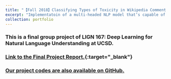 ```yaml
---
title: "【Fall 2018】Classifying Types of Toxicity in Wikipedia Comments with Natural Language Processing"
excerpt: "Implementatoin of a multi-headed NLP model that’s capable of detecting different types of of toxicity like threats, obscenity, insults, and identity-based hate better than Perspective’s current models.  <br/><img src='/images/11_toxicity.png'>"
collection: portfolio
---
```


### This is a final group project of LIGN 167: Deep Learning for Natural Language Understanding at UCSD. 

### [Link to the Final Project Report.](https://mozilla.github.io/pdf.js/web/viewer.html?file=https://raw.githubusercontent.com/chkao831/FA18_NLP-Classifying-Toxicity-in-Wikipedia-Comments_UCSDLIGN167/master/Project%20Paper.pdf){:target="_blank"}

### [Our project codes are also available on GitHub.](https://github.com/chkao831/FA18_NLP-Classifying-Toxicity-in-Wikipedia-Comments_UCSDLIGN167)

